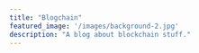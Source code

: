```yaml
---
title: "Blogchain"
featured_image: '/images/background-2.jpg'
description: "A blog about blockchain stuff."
---
```

